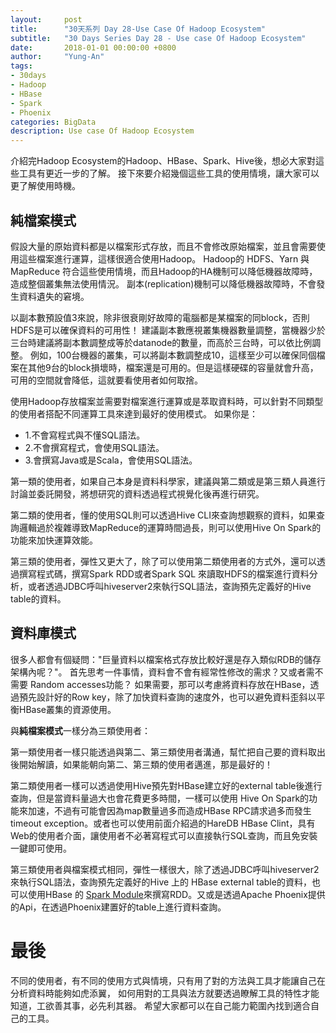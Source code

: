 ```yaml
---
layout:     post
title:      "30天系列 Day 28-Use Case Of Hadoop Ecosystem"
subtitle:   "30 Days Series Day 28 - Use case Of Hadoop Ecosystem"
date:       2018-01-01 00:00:00 +0800
author:     "Yung-An"
tags:
- 30days
- Hadoop
- HBase
- Spark
- Phoenix
categories: BigData
description: Use case Of Hadoop Ecosystem
---
```


介紹完Hadoop Ecosystem的Hadoop、HBase、Spark、Hive後，想必大家對這些工具有更近一步的了解。
接下來要介紹幾個這些工具的使用情境，讓大家可以更了解使用時機。

## 純檔案模式

假設大量的原始資料都是以檔案形式存放，而且不會修改原始檔案，並且會需要使用這些檔案進行運算，這樣很適合使用Hadoop。
Hadoop的 HDFS、Yarn 與 MapReduce 符合這些使用情境，而且Hadoop的HA機制可以降低機器故障時，造成整個叢集無法使用情況。
副本(replication)機制可以降低機器故障時，不會發生資料遺失的窘境。

以副本數預設值3來說，除非很衰剛好故障的電腦都是某檔案的同block，否則HDFS是可以確保資料的可用性！
建議副本數應視叢集機器數量調整，當機器少於三台時建議將副本數調整成等於datanode的數量，而高於三台時，可以依比例調整。
例如，100台機器的叢集，可以將副本數調整成10，這樣至少可以確保同個檔案在其他9台的block損壞時，檔案還是可用的。但是這樣硬碟的容量就會升高，可用的空間就會降低，這就要看使用者如何取捨。

使用Hadoop存放檔案並需要對檔案進行運算或是萃取資料時，可以針對不同類型的使用者搭配不同運算工具來達到最好的使用模式。
如果你是：

* 1.不會寫程式與不懂SQL語法。
* 2.不會撰寫程式，會使用SQL語法。
* 3.會撰寫Java或是Scala，會使用SQL語法。

第一類的使用者，如果自己本身是資料科學家，建議與第二類或是第三類人員進行討論並委託開發，將想研究的資料透過程式視覺化後再進行研究。

第二類的使用者，懂的使用SQL則可以透過Hive CLI來查詢想觀察的資料，如果查詢邏輯過於複雜導致MapReduce的運算時間過長，則可以使用Hive On Spark的功能來加快運算效能。

第三類的使用者，彈性又更大了，除了可以使用第二類使用者的方式外，還可以透過撰寫程式碼，撰寫Spark RDD或者Spark SQL
來讀取HDFS的檔案進行資料分析，或者透過JDBC呼叫hiveserver2來執行SQL語法，查詢預先定義好的Hive table的資料。

## 資料庫模式

很多人都會有個疑問："巨量資料以檔案格式存放比較好還是存入類似RDB的儲存架構內呢？"。
首先思考一件事情，資料會不會有經常性修改的需求？又或者需不需要 Random accesses功能？
如果需要，那可以考慮將資料存放在HBase，透過預先設計好的Row key，除了加快資料查詢的速度外，也可以避免資料歪斜以平衡HBase叢集的資源使用。

與**純檔案模式**一樣分為三類使用者：

第一類使用者一樣只能透過與第二、第三類使用者溝通，幫忙把自己要的資料取出後開始解讀，如果能朝向第二、第三類的使用者邁進，那是最好的！

第二類使用者一樣可以透過使用Hive預先對HBase建立好的external table後進行查詢，但是當資料量過大也會花費更多時間，一樣可以使用 Hive On Spark的功能來加速，不過有可能會因為map數量過多而造成HBase RPC請求過多而發生timeout exception。或者也可以使用前面介紹過的HareDB HBase Clint，具有Web的使用者介面，讓使用者不必著寫程式可以直接執行SQL查詢，而且免安裝一鍵即可使用。

第三類使用者與檔案模式相同，彈性一樣很大，除了透過JDBC呼叫hiveserver2來執行SQL語法，查詢預先定義好的Hive 上的 HBase external table的資料，也可以使用HBase 的 [Spark Module][hbase_spark]來撰寫RDD。又或是透過Apache Phoenix提供的Api，在透過Phoenix建置好的table上進行資料查詢。

# 最後

不同的使用者，有不同的使用方式與情境，只有用了對的方法與工具才能讓自己在分析資料時能夠如虎添翼，
如何用對的工具與法方就要透過瞭解工具的特性才能知道，工欲善其事，必先利其器。
希望大家都可以在自己能力範圍內找到適合自己的工具。

[hbase_spark]: https://hbase.apache.org/book.html#spark
